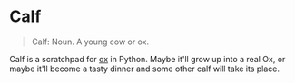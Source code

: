 # Calf

> Calf: Noun.
A young cow or ox.

Calf is a scratchpad for [ox](http://ox-lang.org) in Python.
Maybe it'll grow up into a real Ox, or maybe it'll become a tasty dinner and some other calf will take its place.
